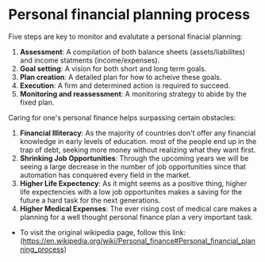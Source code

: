 # Personal financial planning process

Five steps are key to monitor and evalutate a personal finacial planning:
1. **Assessment**: A compilation of both balance sheets (assets/liabilites) and income statments (income/expenses).
2. **Goal setting**: A vision for both short and long term goals.
3. **Plan creation**: A detailed plan for how to acheive these goals.
4. **Execution**: A firm and determined action is required to succeed.
5. **Monitoring and reassessment**: A monitoring strategy to abide by the fixed plan.

Caring for one's personal finance helps surpassing certain obstacles:
1. **Financial Illiteracy**: As the majority of countries don't offer any financial knowledge in early levels of education. most of the people end up in the trap of debt, seeking more money without realizing what they want first.
2. **Shrinking Job Opportunities**: Through the upcoming years we will be seeing a large decrease in the number of job opportunities since that automation has conquered every field in the market.
3. **Higher Life Expectency**: As it might seems as a positive thing, higher life expectencies with a low job opportunites makes a saving for the future a hard task for the next generations.
4. **Higher Medical Expenses**: The ever rising cost of medical care makes a planning for a well thought personal finance plan a very important task.

- To visit the original wikipedia page, follow this link: (https://en.wikipedia.org/wiki/Personal_finance#Personal_financial_planning_process)